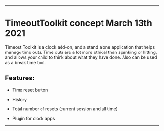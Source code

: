 
***

# TimeoutToolkit concept March 13th 2021

Timeout Toolkit is a clock add-on, and a stand alone application that helps manage time outs. Time outs are a lot more ethical than spanking or hitting, and allows your child to think about what they have done. Also can be used as a break time tool.

## Features:

* Time reset button

* History

* Total number of resets (current session and all time)

* Plugin for clock apps

***

